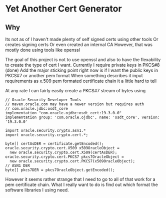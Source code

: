 # Yet Another Cert Generator

## Why

Its not as of I haven't made plenty of self signed certs using other tools
Or creates signing certs
Or even created an internal CA
However, that was mostly done using tools like openssl

The goal of this project is not to use openssl and also to have the flexability to create the type of cert I want.
Currently I require private keys in PKCS#8 (done)
Add the major sticking point right now is if I want the public keys in PKCS#7 or another pem format
When something describes it input requirements as x.509 pem formated certificate chain it a little hard to tell

At any rate I can fairly easily create a PKCS#7 stream of bytes using

```
// Oracle Security Developer Tools
// maven.oracle.com may have a newer version but requires auth
// com.oracle.jdbc:osdt_core
implementation "com.oracle.ojdbc:osdt_cert:19.3.0.0"
implementation group: 'com.oracle.ojdbc', name: 'osdt_core', version: '19.3.0.0'

import oracle.security.crypto.asn1.*
import oracle.security.crypto.cert.*;

byte[] certAsDER = certificate.getEncoded();
oracle.security.crypto.cert.X509 x509OracleObject =
  new oracle.security.crypto.cert.X509(certAsDER);
oracle.security.crypto.cert.PKCS7 pkcs7OracleObject =
  new oracle.security.crypto.cert.PKCS7(x509OracleObject);
// ASN1 DER
byte[] pkcs7DER = pkcs7OracleObject.getEncoded();
```

However it seems rather strange that I need to go to all of that work for a pem certificate chain. What I really want to do is find out which format the software libraries I using need.
